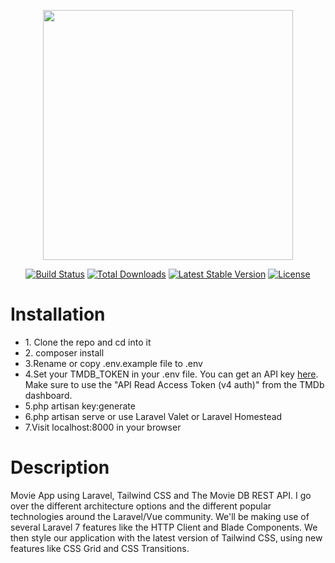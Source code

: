<p align="center"><img src="https://res.cloudinary.com/dtfbvvkyp/image/upload/v1566331377/laravel-logolockup-cmyk-red.svg" width="400"></p>

<p align="center">
<a href="https://travis-ci.org/laravel/framework"><img src="https://travis-ci.org/laravel/framework.svg" alt="Build Status"></a>
<a href="https://packagist.org/packages/laravel/framework"><img src="https://poser.pugx.org/laravel/framework/d/total.svg" alt="Total Downloads"></a>
<a href="https://packagist.org/packages/laravel/framework"><img src="https://poser.pugx.org/laravel/framework/v/stable.svg" alt="Latest Stable Version"></a>
<a href="https://packagist.org/packages/laravel/framework"><img src="https://poser.pugx.org/laravel/framework/license.svg" alt="License"></a>
</p>

<h1>Installation</h1>
<ul>
<li>1. Clone the repo and cd into it</li>
<li>2. composer install</li>
<li>3.Rename or copy .env.example file to .env</li>
<li>4.Set your TMDB_TOKEN in your .env file. You can get an API key <span><a href="https://www.themoviedb.org/documentation/api">here</a></span>. Make sure to use the "API Read Access Token (v4
auth)" from the TMDb dashboard.</li>
<li>5.php artisan key:generate</li>
<li>6.php artisan serve or use Laravel Valet or Laravel Homestead</li>
<li>7.Visit localhost:8000 in your browser</li>
</ul>

<h1>Description</h1>
<p>Movie App using Laravel, Tailwind CSS and The Movie DB REST API. I go over the different architecture options and the
different popular technologies around the Laravel/Vue community. We'll be making use of several Laravel 7 features like
the HTTP Client and Blade Components. We then style our application with the latest version of Tailwind CSS, using new
features like CSS Grid and CSS Transitions.</p>


